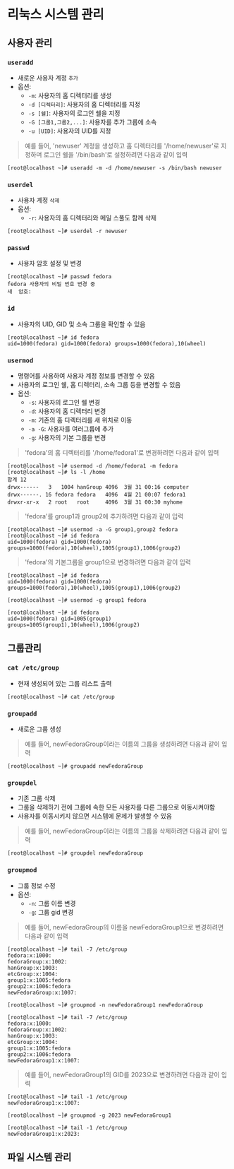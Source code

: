 # 리눅스 시스템 관리

## 사용자 관리

### `useradd`
- 새로운 사용자 계정 `추가`
- 옵션:
  - `-m`: 사용자의 홈 디렉터리를 생성
  - `-d [디렉터리]`: 사용자의 홈 디렉터리를 지정
  - `-s [쉘]`: 사용자의 로그인 쉘을 지정
  - `-G [그룹1,그룹2,...]`: 사용자를 추가 그룹에 소속
  - `-u [UID]`: 사용자의 UID를 지정

> 예를 들어, 'newuser' 계정을 생성하고 홈 디렉터리를 '/home/newuser'로 지정하며 로그인 쉘을 '/bin/bash'로 설정하려면 다음과 같이 입력
```
[root@localhost ~]# useradd -m -d /home/newuser -s /bin/bash newuser
```

### `userdel`
- 사용자 계정 `삭제`
- 옵션: 
  - `-r`: 사용자의 홈 디렉터리와 메일 스풀도 함께 삭제

```
[root@localhost ~]# userdel -r newuser
```

### `passwd`
- 사용자 암호 설정 및 변경

```
[root@localhost ~]# passwd fedora
fedora 사용자의 비밀 번호 변경 중
새  암호:
```

### `id`
- 사용자의 UID, GID 및 소속 그룹을 확인할 수 있음

```
[root@localhost ~]# id fedora
uid=1000(fedora) gid=1000(fedora) groups=1000(fedora),10(wheel)
```

### `usermod`
- 명령어를 사용하여 사용자 계정 정보를 변경할 수 있음 
- 사용자의 로그인 쉘, 홈 디렉터리, 소속 그룹 등을 변경할 수 있음
- 옵션:
  - `-s`: 사용자의 로그인 쉘 변경
  - `-d`: 사용자의 홈 디렉터리 변경
  - `-m`: 기존의 홈 디렉터리를 새 위치로 이동
  - `-a -G`: 사용자를 여러그룹에 추가
  - `-g`: 사용자의 기본 그룹을 변경


> 'fedora'의 홈 디렉터리를 '/home/fedora1'로 변경하려면 다음과 같이 입력
```
[root@localhost ~]# usermod -d /home/fedora1 -m fedora
[root@localhost ~]# ls -l /home
합계 12
drwx------   3   1004 hanGroup 4096  3월 31 00:16 computer
drwx------. 16 fedora fedora   4096  4월 21 00:07 fedora1
drwxr-xr-x   2 root   root     4096  3월 31 00:30 myhome
```

> 'fedora'를 group1과 group2에 추가하려면 다음과 같이 입력
```
[root@localhost ~]# usermod -a -G group1,group2 fedora
[root@localhost ~]# id fedora
uid=1000(fedora) gid=1000(fedora) groups=1000(fedora),10(wheel),1005(group1),1006(group2)
```

> 'fedora'의 기본그룹을 group1으로 변경하려면 다음과 같이 입력
```
[root@localhost ~]# id fedora
uid=1000(fedora) gid=1000(fedora) groups=1000(fedora),10(wheel),1005(group1),1006(group2)

[root@localhost ~]# usermod -g group1 fedora

[root@localhost ~]# id fedora
uid=1000(fedora) gid=1005(group1) groups=1005(group1),10(wheel),1006(group2)

```

## 그룹관리

### `cat /etc/group`
- 현재 생성되어 있는 그룹 리스트 출력

```
[root@localhost ~]# cat /etc/group
```

### `groupadd`
- 새로운 그룹 생성

> 예를 들어, newFedoraGroup이라는 이름의 그룹을 생성하려면 다음과 같이 입력
```
[root@localhost ~]# groupadd newFedoraGroup
```

### `groupdel`
- 기존 그룹 삭제
- 그룹을 삭제하기 전에 그룹에 속한 모든 사용자를 다른 그룹으로 이동시켜야함
- 사용자를 이동시키지 않으면 시스템에 문제가 발생할 수 있음

> 예를 들어, newFedoraGroup이라는 이름의 그룹을 삭제하려면 다음과 같이 입력
```
[root@localhost ~]# groupdel newFedoraGroup
```

### `groupmod`
- 그룹 정보 수정
- 옵션: 
  - `-n`: 그룹 이름 변경
  - `-g`: 그룹 gid 변경

> 예를 들어, newFedoraGroup의 이름을 newFedoraGroup1으로 변경하려면 다음과 같이 입력

```
[root@localhost ~]# tail -7 /etc/group
fedora:x:1000:
fedoraGroup:x:1002:
hanGroup:x:1003:
etcGroup:x:1004:
group1:x:1005:fedora
group2:x:1006:fedora
newFedoraGroup:x:1007:

[root@localhost ~]# groupmod -n newFedoraGroup1 newFedoraGroup

[root@localhost ~]# tail -7 /etc/group
fedora:x:1000:
fedoraGroup:x:1002:
hanGroup:x:1003:
etcGroup:x:1004:
group1:x:1005:fedora
group2:x:1006:fedora
newFedoraGroup1:x:1007:
```

> 예를 들어, newFedoraGroup1의 GID를 2023으로 변경하려면 다음과 같이 입력
```
[root@localhost ~]# tail -1 /etc/group
newFedoraGroup1:x:1007:

[root@localhost ~]# groupmod -g 2023 newFedoraGroup1

[root@localhost ~]# tail -1 /etc/group
newFedoraGroup1:x:2023:
```

## 파일 시스템 관리

